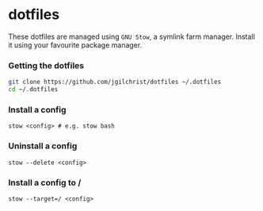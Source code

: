 # dotfiles

These dotfiles are managed using `GNU Stow`, a symlink farm manager. Install it using your favourite package manager.

### Getting the dotfiles

```sh
git clone https://github.com/jgilchrist/dotfiles ~/.dotfiles
cd ~/.dotfiles
```

### Install a config

```
stow <config> # e.g. stow bash
```

### Uninstall a config
```
stow --delete <config>
```

### Install a config to /
```
stow --target=/ <config>
```
